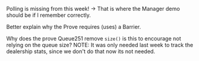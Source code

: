Polling is missing from this week! -> That is where the Manager demo should be if I remember correctly.

Better explain why the Prove requires (uses) a Barrier.

Why does the prove Queue251 remove `size()` is this to encourage not relying on the queue size?
NOTE: It was only needed last week to track the dealership stats, since we don't do that now its not needed.